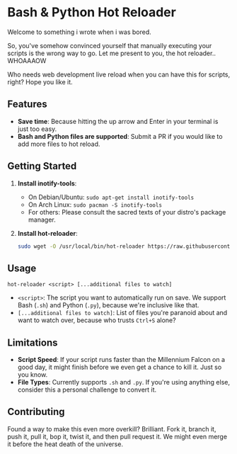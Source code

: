 # Bash & Python Hot Reloader

Welcome to something i wrote when i was bored. 

So, you've somehow convinced yourself that manually executing your scripts is the wrong way to go. Let me present to you, the hot reloader.. WHOAAAOW

Who needs web development live reload when you can have this for scripts, right?
Hope you like it.

## Features

- **Save time**: Because hitting the up arrow and Enter in your terminal is just too easy.
- **Bash and Python files are supported**: Submit a PR if you would like to add more files to hot reload.


## Getting Started

1. **Install inotify-tools**: 
    - On Debian/Ubuntu: `sudo apt-get install inotify-tools`
    - On Arch Linux: `sudo pacman -S inotify-tools`
    - For others: Please consult the sacred texts of your distro's package manager.

2. **Install hot-reloader**:
    ```bash
    sudo wget -O /usr/local/bin/hot-reloader https://raw.githubusercontent.com/its-haze/hot-reloader/master/hot-reloader.sh && sudo chmod +x /usr/local/bin/hot-reloader
    ```

## Usage

``hot-reloader <script> [...additional files to watch]``

- `<script>`: The script you want to automatically run on save. We support Bash (`.sh`) and Python (`.py`), because we're inclusive like that.
- `[...additional files to watch]`: List of files you're paranoid about and want to watch over, because who trusts `Ctrl+S` alone?

## Limitations

- **Script Speed**: If your script runs faster than the Millennium Falcon on a good day, it might finish before we even get a chance to kill it. Just so you know.
- **File Types**: Currently supports `.sh` and `.py`. If you're using anything else, consider this a personal challenge to convert it.

## Contributing

Found a way to make this even more overkill? Brilliant. Fork it, branch it, push it, pull it, bop it, twist it, and then pull request it. We might even merge it before the heat death of the universe.

